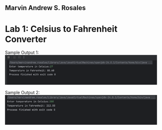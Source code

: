 ## Marvin Andrew S. Rosales
# Lab 1: Celsius to Fahrenheit Converter

Sample Output 1:
![img.png](img.png)

Sample Output 2:
![img_1.png](img_1.png)
